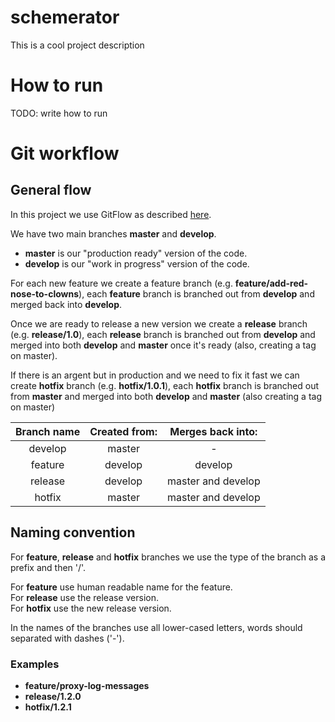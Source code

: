 # schemerator

This is a cool project description

# How to run
TODO: write how to run

# Git workflow
## General flow
In this project we use GitFlow as described [here](https://nvie.com/posts/a-successful-git-branching-model/).

We have two main branches **master** and **develop**.
- **master** is our "production ready" version of the code.
- **develop** is our "work in progress" version of the code.

For each new feature we create a feature branch (e.g. **feature/add-red-nose-to-clowns**), each **feature** branch is branched out from **develop** and merged back into **develop**.

Once we are ready to release a new version we create a **release** branch (e.g. **release/1.0**), each **release** branch is branched out from **develop** and merged into both **develop** and **master** once it's ready (also, creating a tag on master).

If there is an argent but in production and we need to fix it fast we can create **hotfix** branch (e.g. **hotfix/1.0.1**), each **hotfix** branch is branched out from **master** and merged into both **develop** and **master** (also creating a tag on master)

|Branch name|Created from:  |Merges back into:  |
|:---------:|:-------------:|:-----------------:|
|develop	|master	        |-                  |
|feature	|develop	    |develop            |
|release	|develop	    |master and develop |
|hotfix	    |master	        |master and develop |


## Naming convention
For **feature**, **release** and **hotfix** branches we use the type of the branch as a prefix and then '/'.

For **feature** use human readable name for the feature.  
For **release** use the release version.  
For **hotfix** use the new release version.

In the names of the branches use all lower-cased letters, words should separated with dashes ('-').

### Examples
- **feature/proxy-log-messages**
- **release/1.2.0**
- **hotfix/1.2.1**